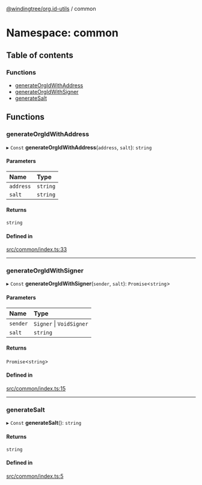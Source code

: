 [@windingtree/org.id-utils](../README.md) / common

# Namespace: common

## Table of contents

### Functions

- [generateOrgIdWithAddress](common.md#generateorgidwithaddress)
- [generateOrgIdWithSigner](common.md#generateorgidwithsigner)
- [generateSalt](common.md#generatesalt)

## Functions

### generateOrgIdWithAddress

▸ `Const` **generateOrgIdWithAddress**(`address`, `salt`): `string`

#### Parameters

| Name | Type |
| :------ | :------ |
| `address` | `string` |
| `salt` | `string` |

#### Returns

`string`

#### Defined in

[src/common/index.ts:33](https://github.com/windingtree/org.id-sdk/blob/fc1d09f/packages/utils/src/common/index.ts#L33)

___

### generateOrgIdWithSigner

▸ `Const` **generateOrgIdWithSigner**(`sender`, `salt`): `Promise`<`string`\>

#### Parameters

| Name | Type |
| :------ | :------ |
| `sender` | `Signer` \| `VoidSigner` |
| `salt` | `string` |

#### Returns

`Promise`<`string`\>

#### Defined in

[src/common/index.ts:15](https://github.com/windingtree/org.id-sdk/blob/fc1d09f/packages/utils/src/common/index.ts#L15)

___

### generateSalt

▸ `Const` **generateSalt**(): `string`

#### Returns

`string`

#### Defined in

[src/common/index.ts:5](https://github.com/windingtree/org.id-sdk/blob/fc1d09f/packages/utils/src/common/index.ts#L5)
